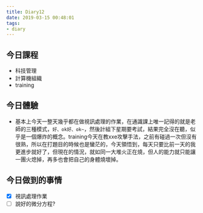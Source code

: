 ```yaml
---
title: Diary12
date: 2019-03-15 00:48:01
tags: 
- diary
---
```


## 今日課程

* 科技管理
* 計算機組織
* training

## 今日體驗

* 基本上今天一整天幾乎都在做視訊處理的作業，在通識課上唯一記得的就是老師的三種模式，`好、ok好、ok~`，然後計組下星期要考試，結果完全沒在聽，似乎是一個爆炸的概念。training今天在教xxe攻擊手法，之前有碰過一次但沒有很熟，所以在打題目的時候也是蠻茫的，今天領悟到，每天只要比前一天的我更進步就好了，但現在的情況，就如同一大堆火正在燒，但人的能力就只能讓一團火熄掉，再多也會把自己的身體燒壞掉。


## 今日做到的事情
* [x] 視訊處理作業
* [ ] 說好的微分方程?
